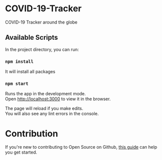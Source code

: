 # COVID-19-Tracker
COVID-19 Tracker around the globe

## Available Scripts

In the project directory, you can run:

### `npm install`

It will install all packages

### `npm start`

Runs the app in the development mode.<br />
Open [http://localhost:3000](http://localhost:3000) to view it in the browser.

The page will reload if you make edits.<br />
You will also see any lint errors in the console.

# Contribution
If you're new to contributing to Open Source on Github, [this guide](https://guides.github.com/activities/contributing-to-open-source/) can help you get started.
